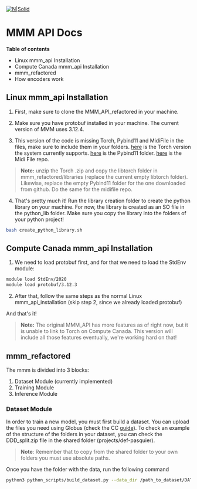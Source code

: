 [![N|Solid](https://drive.google.com/uc?export=view&id=1u4xiWN3s0PAii8zn3-qxJ7wn35tBOypY)](https://metacreation.net/category/projects/)

# MMM API Docs

**Table of contents**
- Linux mmm_api Installation
- Compute Canada mmm_api Installation
- mmm_refactored
- How encoders work

## Linux mmm_api Installation
1. First, make sure to clone the MMM_API_refactored in your machine.

2. Make sure you have protobuf installed in your machine. The current version of MMM uses 3.12.4.

3. This version of the code is missing Torch, Pybind11 and MidiFile in the files, make sure to include them in your folders.
[here](https://download.pytorch.org/libtorch/cpu/libtorch-cxx11-abi-shared-with-deps-1.12.1%2Bcpu.zip) is the Torch version the system currently supports.
[here](https://github.com/pybind/pybind11) is the Pybind11 folder. [here](https://github.com/craigsapp/midifile) is the Midi File repo.

> **Note:** unzip the Torch .zip and copy the libtorch folder in mmm_refactored/libraries (replace the current empty libtorch folder). Likewise, replace the empty Pybind11 folder for the one downloaded from github. Do the same for the midifile repo.

4. That's pretty much it! Run the library creation folder to create the python library on your machine. For now, the library is created as an SO file in the python_lib folder. Make sure you copy the library into the folders of your python project!
```sh
bash create_python_library.sh
```

## Compute Canada mmm_api Installation
1. We need to load protobuf first, and for that we need to load the StdEnv module:
```sh
module load StdEnv/2020
module load protobuf/3.12.3
```
2. After that, follow the same steps as the normal Linux mmm_api_installation (skip step 2, since we already loaded protobuf)

And that's it!

> **Note:** The original MMM_API has more features as of right now, but it is unable to link to Torch on Compute Canada. This version will include all those features eventually, we're working hard on that!

## mmm_refactored 
The mmm is divided into 3 blocks:
1. Dataset Module (currently implemented)
2. Training Module
3. Inference Module

### Dataset Module
In order to train a new model, you must first build a dataset. You can upload the files you need using Globus (check the CC [guide]()). To check an example of the structure of the folders in your dataset, you can check the DDD_split.zip file in the shared folder (projects/def-pasquier). 
> **Note**: Remember that to copy from the shared folder to your own folders you must use absolute paths.

Once you have the folder with the data, run the following command
```sh
python3 python_scripts/build_dataset.py --data_dir /path_to_dataset/DATASET_NAME --output /path_to_output/data.arr --nthreads 40 
```




